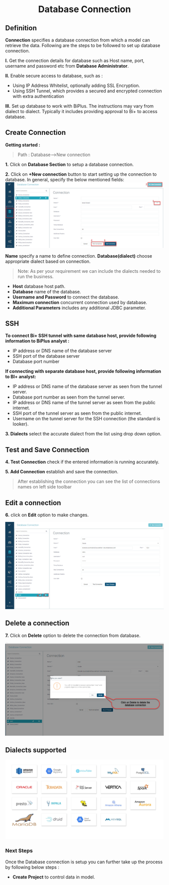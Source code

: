 <center><h1>Database Connection</h1></center>

## Definition 

   **Connection** specifies a database connection from which a model can retrieve the data. Following are the steps to be followed to set up database connection.
    
**I.**  Get the connection details for database such as Host name, port, username and password etc from **Database Administrator**.

**II.** Enable secure access to database, such as :
  -  Using  IP Address Whitelist, optionally adding SSL Encryption.
  - Using SSH Tunnel, which provides a secured and encrypted connection with extra authentication
  
**III.** Set up database to work with BiPlus. The instructions may vary from dialect to dialect. Typically it includes providing approval to Bi+ to access database.

 ## Create Connection
 
**Getting started :**

>Path : Database-->New connection

 **1.** Click on **Database Section** to setup a database connection.

 **2.** Click on **+New connection**  button to start setting up the connection to database. In general,  specify the below mentioned fields:
 ![enter image description here](https://raw.githubusercontent.com/sv18042016/fp1/master/images/demo%20image.png)

 **Name** specify a name to define connection.
 **Database(dialect)** choose appropriate dialect based on  connection. 
>Note: As per your requirement we can include the dialects needed to run the business.

- **Host**  database host path.
- **Database** name of the database.
- **Username and Password** to connect the database.
- **Maximum connection** concurrent connection used by  database.
- **Additional Parameters** includes any additional JDBC parameter.

## SSH 

 **To connect Bi+ SSH tunnel with same database host, provide following information to BiPlus analyst :**
 
  - IP address or DNS name of the database server
  - SSH port of the database server
  - Database port number
  
**If connecting with separate database host, provide following information to BI+ analyst:**
  
  - IP address or DNS name of the database server as seen from the tunnel server.
  - Database port number as seen from the tunnel server.
  - IP address or DNS name of the tunnel server as seen from the public internet.
  - SSH port of the tunnel server as seen from the public internet.
  - Username on the tunnel server for the SSH connection (the standard is looker).
  
**3. Dialects** select the accurate dialect from the list using drop down option.

## Test and Save Connection

**4. Test Connection** check if the entered information is running accurately.

**5. Add Connection** establish and save the connection.

>After establishing the connection you can see the list of connections names on left side toolbar

## Edit a connection

   **6.** click on **Edit** option to make changes.
   
![enter image description here](https://raw.githubusercontent.com/sv18042016/fp1/eae5d23007893f45fcaab8db33c5a707e1a7911a/images/edit_conn.png)

## Delete a connection

**7.** Click on **Delete** option to delete the connection from database.

![enter image description here](https://raw.githubusercontent.com/sv18042016/fp1/eae5d23007893f45fcaab8db33c5a707e1a7911a/images/del_conn.png)

##  Dialects supported

![enter image description here](https://raw.githubusercontent.com/sv18042016/fp1/3bbaa9982fbbf193443bb882f359d2b1cf683390/images/dialects.png)	

### Next Steps

Once the Database connection is setup you can further take up the process by following below steps :

  - **Create Project** to control data in model.
 
<!--stackedit_data:
eyJoaXN0b3J5IjpbLTE0NDYxODYyMjMsLTI0NDk2MTQxNiwxNT
MxOTQ1NjAxLDIxMDQ3MDIwNCwtMTM5NzY5MzQyNiwtMTc1MDI4
NzY1M119
-->